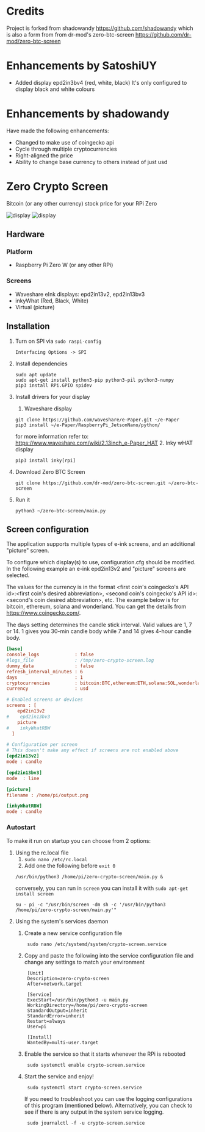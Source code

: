 # Credits

Project is forked from shadowandy
https://github.com/shadowandy
which is also a form from from dr-mod's zero-btc-screen
https://github.com/dr-mod/zero-btc-screen

# Enhancements by SatoshiUY
* Added display epd2in3bv4 (red, white, black)
  It's only configured to display black and white colours

# Enhancements by shadowandy
Have made the following enhancements:
* Changed to make use of coingecko api
* Cycle through multiple cryptocurrencies
* Right-aligned the price
* Ability to change base currency to others instead of just usd

# Zero Crypto Screen

Bitcoin (or any other currency) stock price for your RPi Zero

![display](display_1.jpeg)
![display](display_2.jpeg)

## Hardware

### Platform

* Raspberry Pi Zero W (or any other RPi)

### Screens

* Waveshare eInk displays: epd2in13v2, epd2in13bv3
* inkyWhat (Red, Black, White)
* Virtual (picture)

## Installation

1. Turn on SPI via `sudo raspi-config`
    ```
    Interfacing Options -> SPI
   ```
2. Install dependencies
    ```
    sudo apt update
    sudo apt-get install python3-pip python3-pil python3-numpy
    pip3 install RPi.GPIO spidev
    ```

3. Install drivers for your display
    1. Waveshare display
    ```
    git clone https://github.com/waveshare/e-Paper.git ~/e-Paper
    pip3 install ~/e-Paper/RaspberryPi_JetsonNano/python/
    ```
   for more information refer to: https://www.waveshare.com/wiki/2.13inch_e-Paper_HAT
    2. Inky wHAT display
    ```
    pip3 install inky[rpi]
    ```
4. Download Zero BTC Screen
    ```
    git clone https://github.com/dr-mod/zero-btc-screen.git ~/zero-btc-screen
    ```
5. Run it
    ```
    python3 ~/zero-btc-screen/main.py
    ```


## Screen configuration

The application supports multiple types of e-ink screens, and an additional "picture" screen.

To configure which display(s) to use, configuration.cfg should be modified. In the following example an e-ink epd2in13v2
and "picture" screens are selected.

The values for the currency is in the format <first coin's coingecko's API id>:<first coin's desired abbreviation>, <second coin's coingecko's API id>:<second's coin desired abbreviation>, etc. The example below is for bitcoin, ethereum, solana and wonderland. You can get the details from https://www.coingecko.com/.

The days setting determines the candle stick interval. Valid values are 1, 7 or 14. 1 gives you 30-min candle body while 7 and 14 gives 4-hour candle body.

```cfg
[base]
console_logs             : false
#logs_file               : /tmp/zero-crypto-screen.log
dummy_data               : false
refresh_interval_minutes : 6
days                     : 1
cryptocurrencies         : bitcoin:BTC,ethereum:ETH,solana:SOL,wonderland:TIME
currency                 : usd

# Enabled screens or devices
screens : [
    epd2in13v2
#    epd2in13bv3
    picture
#    inkyWhatRBW
  ]

# Configuration per screen
# This doesn't make any effect if screens are not enabled above
[epd2in13v2]
mode : candle

[epd2in13bv3]
mode  : line

[picture]
filename : /home/pi/output.png

[inkyWhatRBW]
mode : candle
```

### Autostart

To make it run on startup you can choose from 2 options:

1. Using the rc.local file
    1. `sudo nano /etc/rc.local`
    2. Add one the following before `exit 0`
   ```
   /usr/bin/python3 /home/pi/zero-crypto-screen/main.py &
   ```
   conversely, you can run in `screen` you can install it with `sudo apt-get install screen`
   ```
   su - pi -c "/usr/bin/screen -dm sh -c '/usr/bin/python3 /home/pi/zero-crypto-screen/main.py'"
   ```
2. Using the system's services daemon
    1. Create a new service configuration file
       ```
        sudo nano /etc/systemd/system/crypto-screen.service
        ```
    2. Copy and paste the following into the service configuration file and change any settings to match your
       environment
       ```
        [Unit]
        Description=zero-crypto-screen
        After=network.target
 
        [Service]
        ExecStart=/usr/bin/python3 -u main.py
        WorkingDirectory=/home/pi/zero-crypto-screen
        StandardOutput=inherit
        StandardError=inherit
        Restart=always
        User=pi
 
        [Install]
        WantedBy=multi-user.target
        ```
    3. Enable the service so that it starts whenever the RPi is rebooted
       ```
        sudo systemctl enable crypto-screen.service
       ```
    4. Start the service and enjoy!
       ```
        sudo systemctl start crypto-screen.service
       ```

       If you need to troubleshoot you can use the logging configurations of this program (mentioned below).
       Alternatively, you can check to see if there is any output in the system service logging.
       ```
        sudo journalctl -f -u crypto-screen.service
       ```

